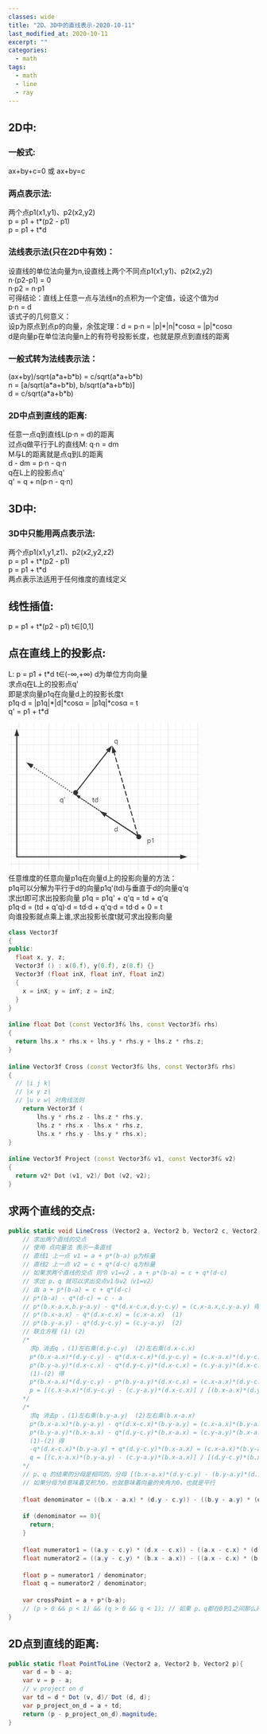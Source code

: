 ```yaml
---
classes: wide
title: "2D、3D中的直线表示-2020-10-11"
last_modified_at: 2020-10-11
excerpt: ""
categories:
  - math
tags:
  - math
  - line
  - ray
---
```


## 2D中:

### 一般式:
ax+by+c=0 或 ax+by=c 

### 两点表示法:
两个点p1(x1,y1)、p2(x2,y2)  
p = p1 + t\*(p2 - p1)  
p = p1 + t\*d  

### 法线表示法(只在2D中有效)：
设直线的单位法向量为n,设直线上两个不同点p1(x1,y1)、p2(x2,y2)  
n·(p2-p1) = 0  
n·p2 = n·p1  
可得结论：直线上任意一点与法线n的点积为一个定值，设这个值为d  
p·n = d  
该式子的几何意义：  
设p为原点到点p的向量，余弦定理：d = p·n = |p|\*|n|\*cosα = |p|\*cosα  
d是向量p在单位法向量n上的有符号投影长度，也就是原点到直线的距离  

### 一般式转为法线表示法：
(ax+by)/sqrt(a\*a+b\*b) = c/sqrt(a\*a+b\*b)  
n = [a/sqrt(a\*a+b\*b), b/sqrt(a\*a+b\*b)]  
d = c/sqrt(a\*a+b\*b)

### 2D中点到直线的距离:
任意一点q到直线L(p·n = d)的距离  
过点q做平行于L的直线M: q·n = dm  
M与L的距离就是点q到L的距离  
d - dm = p·n - q·n  
q在L上的投影点q'  
q' = q + n(p·n - q·n) 

## 3D中:

### 3D中只能用两点表示法:
两个点p1(x1,y1,z1)、p2(x2,y2,z2)  
p = p1 + t\*(p2 - p1)  
p = p1 + t\*d  
两点表示法适用于任何维度的直线定义

## 线性插值:
p = p1 + t\*(p2 - p1) t∈[0,1]  

## 点在直线上的投影点:
L: p = p1 + t\*d  t∈(-∞,+∞)  d为单位方向向量  
求点q在L上的投影点q'  
即是求向量p1q在向量d上的投影长度t  
p1q·d = |p1q|\*|d|\*cosα = |p1q|\*cosα = t  
q' = p1 + t\*d

![投影](/assets/images/touying.png)  
任意维度的任意向量p1q在向量d上的投影向量的方法：  
p1q可以分解为平行于d的向量p1q'(td)与垂直于d的向量q'q  
求出t即可求出投影向量
p1q = p1q' + q'q = td + q'q  
p1q·d = (td + q'q)·d = td·d + q'q·d = td·d + 0 = t  
向谁投影就点乘上谁,求出投影长度t就可求出投影向量  

```cpp
class Vector3f
{
public:
  float x, y, z;
  Vector3f () : x(0.f), y(0.f), z(0.f) {}
  Vector3f (float inX, float inY, float inZ)	
  { 
    x = inX; y = inY; z = inZ; 
  }
}

inline float Dot (const Vector3f& lhs, const Vector3f& rhs)
{ 
  return lhs.x * rhs.x + lhs.y * rhs.y + lhs.z * rhs.z; 
}

inline Vector3f Cross (const Vector3f& lhs, const Vector3f& rhs)
{
  // |i j k|
  // |x y z|
  // |u v w| 对角线法则
	return Vector3f (
		lhs.y * rhs.z - lhs.z * rhs.y,
		lhs.z * rhs.x - lhs.x * rhs.z,
		lhs.x * rhs.y - lhs.y * rhs.x);
}

inline Vector3f Project (const Vector3f& v1, const Vector3f& v2)
{ 
  return v2* Dot (v1, v2)/ Dot (v2, v2); 
}
```

## 求两个直线的交点:

```csharp
public static void LineCross (Vector2 a, Vector2 b, Vector2 c, Vector2 d){
    // 求出两个直线的交点
    // 使用 点向量法 表示一条直线
    // 直线1 上一点 v1 = a + p*(b-a) p为标量
    // 直线2 上一点 v2 = c + q*(d-c) q为标量
    // 如果求两个直线的交点 则令 v1=v2 ，a + p*(b-a) = c + q*(d-c)
    // 求出 p、q 就可以求出交点v1与v2（v1=v2）
    // 由 a + p*(b-a) = c + q*(d-c)
    // p*(b-a) - q*(d-c) = c - a
    // p*(b.x-a.x,b.y-a.y) - q*(d.x-c.x,d.y-c.y) = (c.x-a.x,c.y-a.y) 得如下两个式子：
    // p*(b.x-a.x) - q*(d.x-c.x) = (c.x-a.x)  (1)
    // p*(b.y-a.y) - q*(d.y-c.y) = (c.y-a.y)  (2)
    // 联立方程 (1) (2)
    /*
      求p 消去q ，(1)左右乘(d.y-c.y)  (2)左右乘(d.x-c.x)
      p*(b.x-a.x)*(d.y-c.y) - q*(d.x-c.x)*(d.y-c.y) = (c.x-a.x)*(d.y-c.y)  (1)
      p*(b.y-a.y)*(d.x-c.x) - q*(d.y-c.y)*(d.x-c.x) = (c.y-a.y)*(d.x-c.x)  (2)
      (1)-(2) 得
      p*(b.x-a.x)*(d.y-c.y) - p*(b.y-a.y)*(d.x-c.x) = (c.x-a.x)*(d.y-c.y) - (c.y-a.y)*(d.x-c.x)
      p = [(c.x-a.x)*(d.y-c.y) - (c.y-a.y)*(d.x-c.x)] / [(b.x-a.x)*(d.y-c.y) - (b.y-a.y)*(d.x-c.x)]
    */
    /*
      求q 消去p ，(1)左右乘(b.y-a.y)  (2)左右乘(b.x-a.x)
      p*(b.x-a.x)*(b.y-a.y) - q*(d.x-c.x)*(b.y-a.y) = (c.x-a.x)*(b.y-a.y)  (1)
      p*(b.y-a.y)*(b.x-a.x) - q*(d.y-c.y)*(b.x-a.x) = (c.y-a.y)*(b.x-a.x)  (2)
      (1)-(2) 得
      -q*(d.x-c.x)*(b.y-a.y) + q*(d.y-c.y)*(b.x-a.x) = (c.x-a.x)*(b.y-a.y) - (c.y-a.y)*(b.x-a.x)
      q = [(c.x-a.x)*(b.y-a.y) - (c.y-a.y)*(b.x-a.x)] / [(d.y-c.y)*(b.x-a.x) - (d.x-c.x)*(b.y-a.y)]
    */
    // p、q 的结果的分母是相同的，分母 [(b.x-a.x)*(d.y-c.y) - (b.y-a.y)*(d.x-c.x)] 为 向量ab与向量cd的叉积
    // 如果分母为0意味着叉积为0，也就意味着向量的夹角为0，也就是平行

    float denominator = ((b.x - a.x) * (d.y - c.y)) - ((b.y - a.y) * (d.x - c.x));

    if (denominator == 0){
      return;
    }

    float numerator1 = ((a.y - c.y) * (d.x - c.x)) - ((a.x - c.x) * (d.y - c.y));
    float numerator2 = ((a.y - c.y) * (b.x - a.x)) - ((a.x - c.x) * (b.y - a.y));

    float p = numerator1 / denominator;
    float q = numerator2 / denominator;
    
    var crossPoint = a + p*(b-a);
    // (p > 0 && p < 1) && (q > 0 && q < 1); // 如果 p、q都在0到1之间那么两个线段是相交的
}

```

## 2D点到直线的距离:
```csharp
public static float PointToLine (Vector2 a, Vector2 b, Vector2 p){
    var d = b - a;
    var v = p - a;
    // v project on d
    var td = d * Dot (v, d)/ Dot (d, d);
    var p_project_on_d = a + td;
    return (p - p_project_on_d).magnitude;
}
```